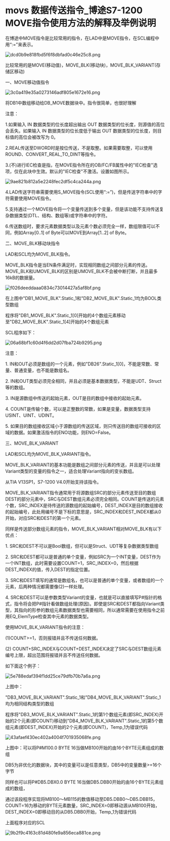 movs 数据传送指令\_博途S7-1200 MOVE指令使用方法的解释及举例说明
=========================================



在博途中MOVE指令是比较常用的指令，在LAD中是MOVE指令，在SCL编程中用“:=”来表示。

![dcd0b9e818fbd5f6f8dbfad0c46e25c8.png](https://i-blog.csdnimg.cn/blog_migrate/cb10dfd594fd85818ebe1fcef38cea82.jpeg)

比较常用的是MOVE(移动值)，MOVE\_BLK(移动块)，MOVE\_BLK\_VARIANT(存储区移动)

一、MOVE移动值指令

![3c0a419e35a0273146adf805e1672e16.png](https://i-blog.csdnimg.cn/blog_migrate/f021877a1a05a9cd5944a2d450b450c6.jpeg)

将DB1中数组移动给DB\_MOVE数据块中。指令很简单，也很好理解

注意：

1.如果输入 IN 数据类型的位长度超出输出 OUT 数据类型的位长度，则源值的高位会丢失。如果输入 IN 数据类型的位长度低于输出 OUT 数据类型的位长度，则目标值的高位会被改写为 0。

2.REAL传送至DWORD时是按位传送，不是取整。如果需要取整，可以使用ROUND、CONVERT\_REAL\_TO\_DINT等指令。

3.(不)进行IEC检查是指，在MOVE指令所在的OB/FC/FB属性中的"IEC检查"选项，仅在此块中生效。默认的"IEC检查"不激活。设置如图所示。

![9ae821b812a5e2248fec2df5c4ca244a.png](https://i-blog.csdnimg.cn/blog_migrate/198628ac030b300361ce5c803d455f1b.jpeg)

4.LAD传送字符串需要使用S\_MOVE指令(SCL使用“:=”)，但是传送字符串中的字符需要使用MOVE指令。

5.支持通过一个MOVE指令将一个变量传送到多个变量，但是该功能不支持传送复杂数据类型(DTL、结构、数组等)或字符串中的字符。

6.传送数组时，要求元素数据类型以及元素个数必须完全一样，数组限值可以不同，例如Array\[0..1\] of Byte可以MOVE到Array\[1..2\] of Byte。

二、MOVE\_BLK移动块指令

LAD和SCL均为MOVE\_BLK指令。

MOVE\_BLK指令是当EN条件满足时，实现相同数组之间部分元素的传送。MOVE\_BLK和UMOVE\_BLK的区别是UMOVE\_BLK不会被中断打断，并且最多16kB的数据量。

![f026deeddaaa0834c73014427a5af8bf.png](https://i-blog.csdnimg.cn/blog_migrate/ac381eb15a5479afb4c5a2e594f3a5e9.jpeg)

在上图中"DB1\_MOVE\_BLK".Static\_1和"DB2\_MOVE\_BLK".Static\_1均为BOOL类型数组

程序将"DB1\_MOVE\_BLK".Static\_1\[0\]开始的4个数组元素移动至"DB2\_MOVE\_BLK".Static\_1\[4\]开始的4个数组元素

SCL程序如下：

![06a68bf1c60d4f6dd2d07fba724b9295.png](https://i-blog.csdnimg.cn/blog_migrate/a06d7bfb94ea14c6497de08d36483d7a.jpeg)

注意：

1\. IN和OUT必须是数组的一个元素，例如"DB26".Static\_1\[0\]，不能是常数、常量、普通变量，也不能是数组名。

2\. IN和OUT类型必须完全相同，并且必须是基本数据类型，不能是UDT、Struct等的数组。

3\. IN是源数组中传送的起始元素，OUT是目的数组中接收的起始元素。

4\. COUNT是传输个数，可以是正整数的常数，如果是变量，数据类型支持USINT、UINT、UDINT。

5\. 如果目的数组接收区域小于源数组的传送区域，则只传送目的数组可接收的区域的数据。如果激活指令的ENO功能，则ENO=False。

三、MOVE\_BLK\_VARIANT

LAD和SCL均为MOVE\_BLK\_VARIANT指令。

MOVE\_BLK\_VARIANT的基本功能是数组之间部分元素的传送，并且是可以处理Variant类型的变量的指令之一，适合处理Variant指向的变长数组。

从TIA V13SP1，S7-1200 V4.0开始支持该指令。

MOVE\_BLK\_VARIANT指令通常用于将源数组SRC的部分元素传送至目的数组DEST的部分元素中，SRC与DEST数组元素必须完全相同。COUNT是传送的元素个数，SRC\_INDEX是待传送的源数组的起始编号，DEST\_INDEX是目的数组接收的起始编号，此处用编号不是下标的意思是，SRC\_INDEX和DEST\_INDEX都从0开始，对应SRC和DEST的第一个元素。

同样是传送部分数组元素的指令，MOVE\_BLK\_VARIANT相对MOVE\_BLK有以下优点：

1\. SRC和DEST不可以是Bool数组，但可以是Struct、UDT等复杂数据类型数组

2\. SRC和DEST都可以是普通的单个变量，例如SRC为一个INT变量，DEST作为一个INT数组，此时需要设置COUNT=1，SRC\_INDEX=0，然后根据DEST\_INDEX的值，传入DEST的指定位置。

3\. SRC和DEST填写的通常是数组名，也可以是普通的单个变量，或者数组的一个元素，后两种情况都需要像(2)一样处理。

4\. SRC和DEST可以是参数类型Variant的变量，也就是可以直接填写P#指针的格式，指令将会把P#指针看做数组处理(原因)。即使是SRC和DEST都指向Variant类型，其指向的形参的数组元素数据类型也需要相同，所以通常需要在使用指令之前用EQ\_ElemType检查其中元素的数据类型。

使用MOVE\_BLK\_VARIANT指令的注意：

(1)COUNT>=1，否则报错并且不传送任何数据。

(2) COUNT+SRC\_INDEX与COUNT+DEST\_INDEX决定了SRC与DEST数组元素编号上限，超出范围将报错并且不传送任何数据。

如下面这个例子：

![5e788edaf394f1dd25ce79dfb70b7a6a.png](https://i-blog.csdnimg.cn/blog_migrate/dd67557f4d7e11fe80c5db7dfadcbfad.jpeg)

上图中：

"DB3\_MOVE\_BLK\_VARIANT".Static\_1和"DB4\_MOVE\_BLK\_VARIANT".Static\_1均为相同结构类型的数组

程序将"DB3\_MOVE\_BLK\_VARIANT".Static\_1的第1个数组元素(即SRC\_INDEX)开始的2个元素(即COUNT)移动到"DB4\_MOVE\_BLK\_VARIANT".Static\_1的第5个数组元素(即DEST\_INDEX)开始的2个元素(即COUNT)，Temp\_1为错误代码

![43afaef430ec402a4004f701935068fe.png](https://i-blog.csdnimg.cn/blog_migrate/0e53be262112cce85275c272b33c6d16.jpeg)

上图中：可以将P#M100.0 BYTE 16当做MB100开始的由16个BYTE元素组成的数组

DB5为非优化的数据块，其中的变量可以是任意类型，DB5中的变量数量>=16个字节

同样也可以将P#DB5.DBX0.0 BYTE 16当做DB5.DBB0开始的由16个BYTE元素组成的数组，

通过该段程序实现将MB100～MB115的数值移动至DB5.DBB0～DB5.DBB15，COUNT=16为移动的BYTE元素数量，SRC\_INDEX=0即移动源从MB100开始，DEST\_INDEX=0即移动目的从DB5.DBB0开始，Temp\_1为错误代码

上面程序对应的SCL

![9b2f9c4163c81d480fe9a856eca881ce.png](https://i-blog.csdnimg.cn/blog_migrate/74da32b61f796e601c8f235f5130f132.jpeg)
